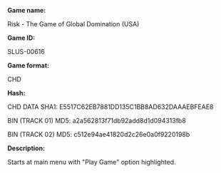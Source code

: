 **Game name:**

Risk - The Game of Global Domination (USA)

**Game ID:**

SLUS-00616

**Game format:**

CHD

**Hash:**

CHD DATA SHA1: E5517C62EB7881DD135C1BB8AD632DAAAEBFEAE8

BIN (TRACK 01) MD5: a2a562813f71db92add8d1d094313fb8

BIN (TRACK 02) MD5: c512e94ae41820d2c26e0a0f9220198b

**Description:**

Starts at main menu with "Play Game" option highlighted.